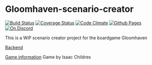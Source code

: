 # Gloomhaven-scenario-creator
[![Build Status](https://travis-ci.org/on3iro/Gloomhaven-scenario-creator.svg?branch=master)](https://travis-ci.org/on3iro/Gloomhaven-scenario-creator)
[![Coverage Status](https://coveralls.io/repos/github/on3iro/Gloomhaven-scenario-creator/badge.svg?branch=master)](https://coveralls.io/github/on3iro/Gloomhaven-scenario-creator?branch=master)
[![Code Climate](https://codeclimate.com/github/on3iro/Gloomhaven-scenario-creator/badges/gpa.svg)](https://codeclimate.com/github/on3iro/Gloomhaven-scenario-creator)
[![Github Pages](https://img.shields.io/badge/GH--Pages-https%3A%2F%2Fon3iro.github.io%2FGloomhaven--scenario--creator%2F-149A86.svg?style=flat-square)](https://img.shields.io/badge/GH--Pages-https%3A%2F%2Fon3iro.github.io%2FGloomhaven--scenario--creator%2F-149A86.svg?style=flat-square)
[![On Discord](https://img.shields.io/badge/GSC--Discord-https%3A%2F%2Fdiscord.gg%2FqDGBCAB-blue.svg?style=flat-square)](https://discord.gg/qDGBCAB)

This is a WiP scenario creator project for the boardgame Gloomhaven

[Backend](https://github.com/on3iro/Gloomhaven-SC-backend/blob/master/)

[Game information](http://www.cephalofair.com/gloomhaven) Game by Isaac Childres
